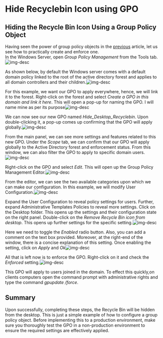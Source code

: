 # Hide Recyclebin Icon using GPO

## Hiding the Recycle Bin Icon Using a Group Policy Object

Having seen the power of group policy objects in the [previous](2024-01-08-gpo-hands-on.md) article, let us see how to practically create and enforce one.\
In the Windows Server, open _Group Policy Management_ from the Tools tab.![img-desc](../../.gitbook/assets/gp1.png)

As shown below, by default the Windows server comes with a default domain policy linked to the root of the active directory forest and applies to all domain controllers and their children.![img-desc](../../.gitbook/assets/gp2.png)

For this example, we want our GPO to apply everywhere, hence, we will link it to the forest. Right-click on the forest and select _Create a GPO in this domain and link it here_. This will open a pop-up for naming the GPO. I will name mine as per its purpose![img-desc](../../.gitbook/assets/gp3.png)

We can now see our new GPO named _Hide\_Desktop\_Recyclebin_. Upon double-clicking it, a pop-up comes up confirming that the GPO will apply globally.![img-desc](../../.gitbook/assets/gp4.png)

From the main panel, we can see more settings and features related to this new GPO. Under the _Scope_ tab, we can confirm that our GPO will apply globally to the Active Directory forest and enforcement status. From this window, we can also filter the GPO to apply to specific domain users.![img-desc](../../.gitbook/assets/gp5.png)

Right-click on the GPO and select _Edit_. This will open up the Group Policy Management Editor.![img-desc](../../.gitbook/assets/gp6.png)

From the editor, we can see the two available categories upon which we can make our configuration. In this example, we will modify User Configuration.![img-desc](../../.gitbook/assets/gp7.png)

Expand the User Configuration to reveal policy settings for users. Further, expand Administrative Templates Policies to reveal more settings. Click on the Desktop folder. This opens up the settings and their configuration state on the right panel. Double-click on the _Remove Recycle Bin icon from desktop_. This opens up further settings for the specific setting.![img-desc](../../.gitbook/assets/gp8.png)

Here we need to toggle the _Enabled_ radio button. Also, you can add a comment on the text box provided. Moreover, at the right-end of the window, there is a concise explanation of this setting. Once enabling the setting, click on _Apply_ and _Ok_![img-desc](../../.gitbook/assets/gp9.png)

All that is left now is to enforce the GPO. Right-click on it and check the _Enforced_ setting.![img-desc](../../.gitbook/assets/gp10.png)

This GPO will apply to users joined in the domain. To effect this quickly,on clients computers open the command prompt with administrative rights and type the command _gpupdate /force_.

## Summary

Upon successfully, completing these steps, the Recycle Bin will be hidden from the desktop. This is just a simple example of how to configure a group policy object. Before implementing this to a production environment, make sure you thoroughly test the GPO in a non-production environment to ensure the required settings are effectively applied.
